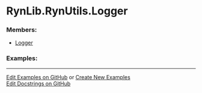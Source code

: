 # <a id="RynLib.RynUtils.Logger">RynLib.RynUtils.Logger</a>
    


### Members:

  - [Logger](Logger/Logger.md)

### Examples:



___

[Edit Examples on GitHub](https://github.com/McCoyGroup/References/edit/gh-pages/Documentation/examples/RynLib/RynUtils/Logger.md) or 
[Create New Examples](https://github.com/McCoyGroup/References/new/gh-pages/?filename=Documentation/examples/RynLib/RynUtils/Logger.md) <br/>
[Edit Docstrings on GitHub](https://github.com/McCoyGroup/RynLib/edit/master/RynUtils/Logger/__init__.py?message=Update%20Docs)